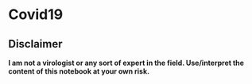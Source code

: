 # Covid19

## Disclaimer

**I am not a virologist or any sort of expert in the field. Use/interpret the content of this notebook at your own risk.**